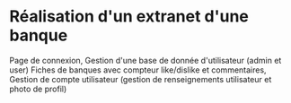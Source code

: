 # Réalisation d'un extranet d'une banque 

Page de connexion,
Gestion d'une base de donnée d'utilisateur (admin et user)
Fiches de banques avec compteur like/dislike et commentaires,
Gestion de compte utilisateur (gestion de renseignements utilisateur et photo de profil)
 
 
